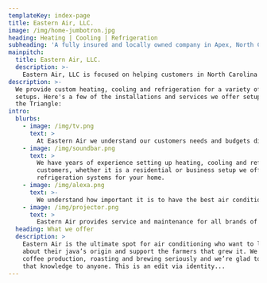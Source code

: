 ```yaml
---
templateKey: index-page
title: Eastern Air, LLC.
image: /img/home-jumbotron.jpg
heading: Heating | Cooling | Refrigeration
subheading: 'A fully insured and locally owned company in Apex, North Carolina specializing in heating, cooling and refrigeration installations.'
mainpitch:
  title: Eastern Air, LLC.
  description: >-
    Eastern Air, LLC is focused on helping customers in North Carolina reach budget friendly solutions to their HVAC needs. We are cerified mechanical(#34073) electrical(#33032) and refrigeration(#4742c) professionals. Based out of Apex, NC with twenty-five plus years in the HVAC/R industry and third generation in the field we have the experience for all your air conditioning needs!
description: >-
  We provide custom heating, cooling and refrigeration for a variety of home
  setups. Here's a few of the installations and services we offer setup for our customers in
  the Triangle:
intro:
  blurbs:
    - image: /img/tv.png
      text: >
        At Eastern Air we understand our customers needs and budgets differ and will work with you to find the best solution to the opportunity at hand.
    - image: /img/soundbar.png
      text: >
        We have years of experience setting up heating, cooling and refrigeration systems and for our
        customers, whether it is a residential or business setup we offer the best heating, cooling or
        refrigeration systems for your home.
    - image: /img/alexa.png
      text: >-
        We understand how important it is to have the best air conditioning unit. With today’s indoor air quality concerns we also offer several products for home or business to reduce contaminants in the air circulating inside.
    - image: /img/projector.png
      text: >
        Eastern Air provides service and maintenance for all brands of equipment in both residential and commercial applications. We have a 91/100 score on BuildZoom.
  heading: What we offer
  description: >
    Eastern Air is the ultimate spot for air conditioning who want to learn
    about their java’s origin and support the farmers that grew it. We take
    coffee production, roasting and brewing seriously and we’re glad to pass
    that knowledge to anyone. This is an edit via identity...
---
```

